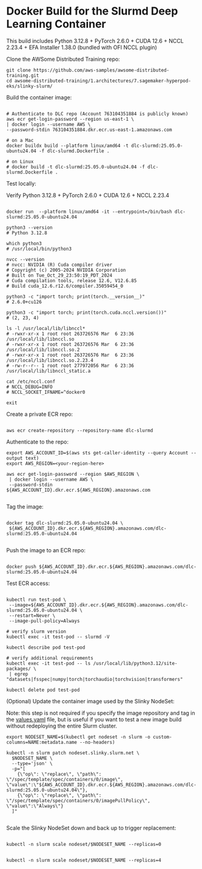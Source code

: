 # Docker Build for the Slurmd Deep Learning Container

This build includes Python 3.12.8 + PyTorch 2.6.0 + CUDA 12.6 + NCCL 2.23.4 + EFA Installer 1.38.0 (bundled with OFI NCCL plugin)

Clone the AWSome Distributed Training repo:
```
git clone https://github.com/aws-samples/awsome-distributed-training.git
cd awsome-distributed-training/1.architectures/7.sagemaker-hyperpod-eks/slinky-slurm/

```

Build the container image: 

```

# Authenticate to DLC repo (Account 763104351884 is publicly known) 
aws ecr get-login-password --region us-east-1 \
| docker login --username AWS \
--password-stdin 763104351884.dkr.ecr.us-east-1.amazonaws.com

# on a Mac
docker buildx build --platform linux/amd64 -t dlc-slurmd:25.05.0-ubuntu24.04 -f dlc-slurmd.Dockerfile .

# on Linux
# docker build -t dlc-slurmd:25.05.0-ubuntu24.04 -f dlc-slurmd.Dockerfile .

```

Test locally:

Verify Python 3.12.8 + PyTorch 2.6.0 + CUDA 12.6 + NCCL 2.23.4

```

docker run  --platform linux/amd64 -it --entrypoint=/bin/bash dlc-slurmd:25.05.0-ubuntu24.04

python3 --version
# Python 3.12.8

which python3
# /usr/local/bin/python3

nvcc --version
# nvcc: NVIDIA (R) Cuda compiler driver
# Copyright (c) 2005-2024 NVIDIA Corporation
# Built on Tue_Oct_29_23:50:19_PDT_2024
# Cuda compilation tools, release 12.6, V12.6.85
# Build cuda_12.6.r12.6/compiler.35059454_0

python3 -c "import torch; print(torch.__version__)"
# 2.6.0+cu126

python3 -c "import torch; print(torch.cuda.nccl.version())"
# (2, 23, 4)

ls -l /usr/local/lib/libnccl*
# -rwxr-xr-x 1 root root 263726576 Mar  6 23:36 /usr/local/lib/libnccl.so
# -rwxr-xr-x 1 root root 263726576 Mar  6 23:36 /usr/local/lib/libnccl.so.2
# -rwxr-xr-x 1 root root 263726576 Mar  6 23:36 /usr/local/lib/libnccl.so.2.23.4
# -rw-r--r-- 1 root root 277972056 Mar  6 23:36 /usr/local/lib/libnccl_static.a

cat /etc/nccl.conf
# NCCL_DEBUG=INFO
# NCCL_SOCKET_IFNAME=^docker0

exit
```

Create a private ECR repo:

```

aws ecr create-repository --repository-name dlc-slurmd

```

Authenticate to the repo:

```
export AWS_ACCOUNT_ID=$(aws sts get-caller-identity --query Account --output text)
export AWS_REGION=<your-region-here>

aws ecr get-login-password --region $AWS_REGION \
 | docker login --username AWS \
 --password-stdin ${AWS_ACCOUNT_ID}.dkr.ecr.${AWS_REGION}.amazonaws.com
 
```

Tag the image: 

```

docker tag dlc-slurmd:25.05.0-ubuntu24.04 \
 ${AWS_ACCOUNT_ID}.dkr.ecr.${AWS_REGION}.amazonaws.com/dlc-slurmd:25.05.0-ubuntu24.04
 
```

Push the image to an ECR repo:

```

docker push ${AWS_ACCOUNT_ID}.dkr.ecr.${AWS_REGION}.amazonaws.com/dlc-slurmd:25.05.0-ubuntu24.04

```

Test ECR access:

```

kubectl run test-pod \
 --image=${AWS_ACCOUNT_ID}.dkr.ecr.${AWS_REGION}.amazonaws.com/dlc-slurmd:25.05.0-ubuntu24.04 \
 --restart=Never \
 --image-pull-policy=Always

# verify slurm version
kubectl exec -it test-pod -- slurmd -V
 
kubectl describe pod test-pod

# verify additional requirements
kubectl exec -it test-pod -- ls /usr/local/lib/python3.12/site-packages/ \
 | egrep "datasets|fsspec|numpy|torch|torchaudio|torchvision|transformers"
 
kubectl delete pod test-pod

```

(Optional) Update the container image used by the Slinky NodeSet:

Note: this step is not required if you specify the image repository and tag in the [values.yaml](./values.yaml) file, but is useful if you want to test a new image build without redeploying the entire Slurm cluster. 

```
export NODESET_NAME=$(kubectl get nodeset -n slurm -o custom-columns=NAME:metadata.name --no-headers)

kubectl -n slurm patch nodeset.slinky.slurm.net \
  $NODESET_NAME \
  --type='json' \
  -p="[
    {\"op\": \"replace\", \"path\": \"/spec/template/spec/containers/0/image\", \"value\":\"${AWS_ACCOUNT_ID}.dkr.ecr.${AWS_REGION}.amazonaws.com/dlc-slurmd:25.05.0-ubuntu24.04\"},
    {\"op\": \"replace\", \"path\": \"/spec/template/spec/containers/0/imagePullPolicy\", \"value\":\"Always\"}
  ]"
  
```

Scale the Slinky NodeSet down and back up to trigger replacement:

```

kubectl -n slurm scale nodeset/$NODESET_NAME --replicas=0


kubectl -n slurm scale nodeset/$NODESET_NAME --replicas=4

```

